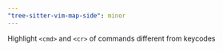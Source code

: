 ```yaml
---
"tree-sitter-vim-map-side": minor
---
```


Highlight `<cmd>` and `<cr>` of commands different from keycodes
